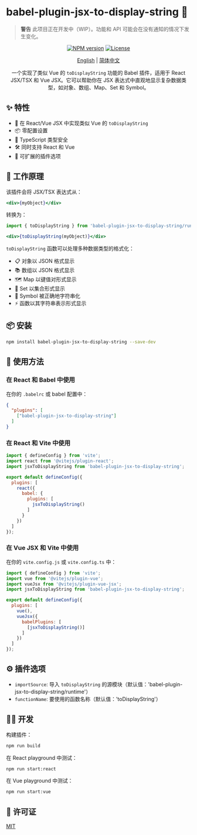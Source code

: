 # babel-plugin-jsx-to-display-string 🚀

> **警告**
> 此项目正在开发中（WIP）。功能和 API 可能会在没有通知的情况下发生变化。

<div align="center">

[![NPM version](https://img.shields.io/npm/v/babel-plugin-jsx-to-display-string.svg)](https://www.npmjs.com/package/babel-plugin-jsx-to-display-string)
[![License](https://img.shields.io/badge/license-MIT-blue.svg)](LICENSE)

[English](./README.md) | [简体中文](./README.zh-CN.md)

一个实现了类似 Vue 的 `toDisplayString` 功能的 Babel 插件，适用于 React JSX/TSX 和 Vue JSX。它可以帮助你在 JSX 表达式中直观地显示复杂数据类型，如对象、数组、Map、Set 和 Symbol。

</div>

## ✨ 特性

- 🔄 在 React/Vue JSX 中实现类似 Vue 的 `toDisplayString`
- 📦 零配置设置
- 🎯 TypeScript 类型安全
- 🛠️ 同时支持 React 和 Vue
- 🔌 可扩展的插件选项

## 🚀 工作原理

该插件会将 JSX/TSX 表达式从：

```jsx
<div>{myObject}</div>
```

转换为：

```jsx
import { toDisplayString } from 'babel-plugin-jsx-to-display-string/runtime';

<div>{toDisplayString(myObject)}</div>
```

`toDisplayString` 函数可以处理多种数据类型的格式化：
- 📋 对象以 JSON 格式显示
- 📚 数组以 JSON 格式显示
- 🗺️ Map 以键值对形式显示
- 📑 Set 以集合形式显示
- 🔣 Symbol 被正确地字符串化
- ⚡ 函数以其字符串表示形式显示

## 📦 安装

```bash
npm install babel-plugin-jsx-to-display-string --save-dev
```

## 🔨 使用方法

### 在 React 和 Babel 中使用

在你的 `.babelrc` 或 babel 配置中：

```json
{
  "plugins": [
    ["babel-plugin-jsx-to-display-string"]
  ]
}
```

### 在 React 和 Vite 中使用

```js
import { defineConfig } from 'vite';
import react from '@vitejs/plugin-react';
import jsxToDisplayString from 'babel-plugin-jsx-to-display-string';

export default defineConfig({
  plugins: [
    react({
      babel: {
        plugins: [
          jsxToDisplayString()
        ]
      }
    })
  ]
}); 
```

### 在 Vue JSX 和 Vite 中使用

在你的 `vite.config.js` 或 `vite.config.ts` 中：

```js
import { defineConfig } from 'vite';
import vue from '@vitejs/plugin-vue';
import vueJsx from '@vitejs/plugin-vue-jsx';
import jsxToDisplayString from 'babel-plugin-jsx-to-display-string';

export default defineConfig({
  plugins: [
    vue(),
    vueJsx({
      babelPlugins: [
        [jsxToDisplayString()]
      ]
    })
  ]
});
```

## ⚙️ 插件选项

- `importSource`: 导入 `toDisplayString` 的源模块（默认值：'babel-plugin-jsx-to-display-string/runtime'）
- `functionName`: 要使用的函数名称（默认值：'toDisplayString'）

## 👨‍💻 开发

构建插件：

```bash
npm run build
```

在 React playground 中测试：

```bash
npm run start:react
```

在 Vue playground 中测试：

```bash
npm run start:vue
```

## 📄 许可证

[MIT](./LICENSE) 